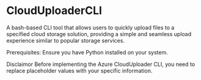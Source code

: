 # CloudUploaderCLI
A bash-based CLI tool that allows users to quickly upload files to a specified cloud storage solution, providing a simple and seamless upload experience similar to popular storage services.

Prerequisites:
Ensure you have Python installed on your system.

Disclaimor
Before implementing the Azure CloudUploader CLI, you need to replace placeholder values with your specific information.


